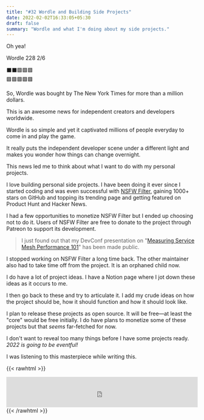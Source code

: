 ```yaml
---
title: "#32 Wordle and Building Side Projects"
date: 2022-02-02T16:33:05+05:30
draft: false
summary: "Wordle and what I'm doing about my side projects."
---
```


Oh yea!

Wordle 228 2/6

⬛⬛🟩🟩🟩\
🟩🟩🟩🟩🟩

So, Wordle was bought by The New York Times for more than a million dollars.

This is an awesome news for independent creators and developers worldwide.

Wordle is so simple and yet it captivated millions of people everyday to come in and play the game.

It really puts the independent developer scene under a different light and makes you wonder how things can change overnight.

This news led me to think about what I want to do with my personal projects.

I love building personal side projects. I have been doing it ever since I started coding and was even successful with [NSFW Filter](https://nsfw-filter.com/), gaining 1000+ stars on GitHub and topping its trending page and getting featured on Product Hunt and Hacker News.

I had a few opportunities to monetize NSFW Filter but I ended up choosing not to do it. Users of NSFW Filter are free to donate to the project through Patreon to support its development.

> I just found out that my DevConf presentation on "[Measuring Service Mesh Performance 101](https://youtu.be/hzYy52A1VTw)" has been made public.

I stopped working on NSFW Filter a long time back. The other maintainer also had to take time off from the project. It is an orphaned child now.

I do have a lot of project ideas. I have a Notion page where I jot down these ideas as it occurs to me.

I then go back to these and try to articulate it. I add my crude ideas on how the project should be, how it should function and how it should look like.

I plan to release these projects as open source. It will be free—at least the "core" would be free initially. I do have plans to monetize some of these projects but that _seems_ far-fetched for now.

I don't want to reveal too many things before I have some projects ready. _2022 is going to be eventful!_

I was listening to this masterpiece while writing this.

{{< rawhtml >}}

<iframe src="https://open.spotify.com/embed/track/5HNCy40Ni5BZJFw1TKzRsC?utm_source=generator&theme=0" width="100%" height="80" frameBorder="0" allowfullscreen="" allow="autoplay; clipboard-write; encrypted-media; fullscreen; picture-in-picture"></iframe>
{{< /rawhtml >}}
